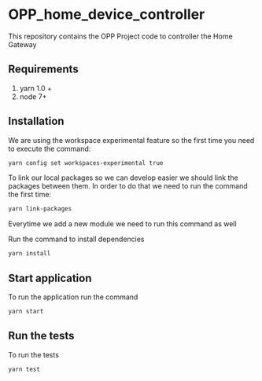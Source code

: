 # OPP_home_device_controller
This repository contains the OPP Project code to controller the Home Gateway

## Requirements
1. yarn 1.0 +
1. node 7+

## Installation
We are using the workspace experimental feature so the first time you need to execute the command:
```bash
yarn config set workspaces-experimental true
```

To link our local packages so we can develop easier we should link the packages between them.
In order to do that we need to run the command the first time:
```bash
yarn link-packages
```
Everytime we add a new module we need to run this command as well

Run the command to install dependencies
```bash
yarn install
```

## Start application
To run the application run the command
```bash
yarn start
```

## Run the tests
To run the tests
```bash
yarn test
```
